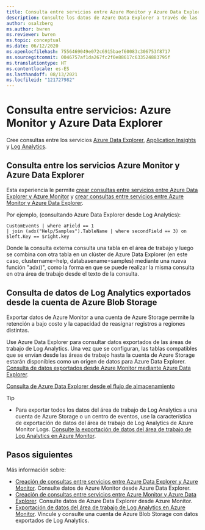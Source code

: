```yaml
---
title: Consulta entre servicios entre Azure Monitor y Azure Data Explorer
description: Consulte los datos de Azure Data Explorer a través de las herramientas de Azure Log Analytics, y viceversa, para unir y analizar todos los datos en un solo lugar.
author: osalzberg
ms.author: bwren
ms.reviewer: bwren
ms.topic: conceptual
ms.date: 06/12/2020
ms.openlocfilehash: 7556469049e072c6915baef60083c306753f8717
ms.sourcegitcommit: 0046757af1da267fc2f0e88617c633524883795f
ms.translationtype: HT
ms.contentlocale: es-ES
ms.lasthandoff: 08/13/2021
ms.locfileid: "121727982"
---
```

# <a name="cross-service-query---azure-monitor-and-azure-data-explorer"></a>Consulta entre servicios: Azure Monitor y Azure Data Explorer
Cree consultas entre los servicios [Azure Data Explorer](/azure/data-explorer/), [Application Insights](../app/app-insights-overview.md) y [Log Analytics](../logs/data-platform-logs.md).
## <a name="azure-monitor-and-azure-data-explorer-cross-service-querying"></a>Consulta entre los servicios Azure Monitor y Azure Data Explorer
Esta experiencia le permite [crear consultas entre servicios entre Azure Data Explorer y Azure Monitor](/azure/data-explorer/query-monitor-data) y [crear consultas entre servicios entre Azure Monitor y Azure Data Explorer](./azure-monitor-data-explorer-proxy.md).

Por ejemplo, (consultando Azure Data Explorer desde Log Analytics):
```kusto
CustomEvents | where aField == 1
| join (adx("Help/Samples").TableName | where secondField == 3) on $left.Key == $right.key
```
Donde la consulta externa consulta una tabla en el área de trabajo y luego se combina con otra tabla en un clúster de Azure Data Explorer (en este caso, clustername=help, databasename=samples) mediante una nueva función "adx()", como la forma en que se puede realizar la misma consulta en otra área de trabajo desde el texto de la consulta.

## <a name="query-exported-log-analytics-data-from-azure-blob-storage-account"></a>Consulta de datos de Log Analytics exportados desde la cuenta de Azure Blob Storage

Exportar datos de Azure Monitor a una cuenta de Azure Storage permite la retención a bajo costo y la capacidad de reasignar registros a regiones distintas.

Use Azure Data Explorer para consultar datos exportados de las áreas de trabajo de Log Analytics. Una vez que se configuran, las tablas compatibles que se envían desde las áreas de trabajo hasta la cuenta de Azure Storage estarán disponibles como un origen de datos para Azure Data Explorer. [Consulta de datos exportados desde Azure Monitor mediante Azure Data Explorer](../logs/azure-data-explorer-query-storage.md).

[Consulta de Azure Data Explorer desde el flujo de almacenamiento](media\azure-data-explorer-query-storage\exported-data-query.png)

>[!tip] 
> * Para exportar todos los datos del área de trabajo de Log Analytics a una cuenta de Azure Storage o un centro de eventos, use la característica de exportación de datos del área de trabajo de Log Analytics de Azure Monitor Logs. [Consulte la exportación de datos del área de trabajo de Log Analytics en Azure Monitor](/azure/data-explorer/query-monitor-data).

## <a name="next-steps"></a>Pasos siguientes
Más información sobre:
* [Creación de consultas entre servicios entre Azure Data Explorer y Azure Monitor](/azure/data-explorer/query-monitor-data). Consulte datos de Azure Monitor desde Azure Data Explorer.
* [Creación de consultas entre servicios entre Azure Monitor y Azure Data Explorer](./azure-monitor-data-explorer-proxy.md). Consulte datos de Azure Data Explorer desde Azure Monitor.
* [Exportación de datos del área de trabajo de Log Analytics en Azure Monitor](/azure/data-explorer/query-monitor-data). Vincule y consulte una cuenta de Azure Blob Storage con datos exportados de Log Analytics.